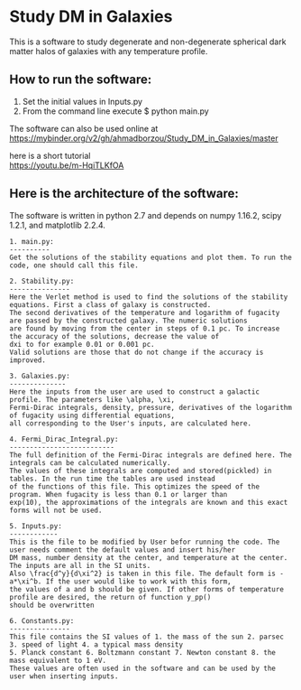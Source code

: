 # Study DM in Galaxies
 
This is a software to study degenerate and non-degenerate spherical dark matter halos of galaxies with any temperature profile.

## How to run the software:

1. Set the initial values in Inputs.py
2. From the command line execute 
	$ python main.py
	
The software can also be used online at    
https://mybinder.org/v2/gh/ahmadborzou/Study_DM_in_Galaxies/master 

here is a short tutorial   
https://youtu.be/m-HqiTLKfOA





## Here is the architecture of the software:
The software is written in python 2.7 and depends on numpy 1.16.2, scipy 1.2.1, and matplotlib 2.2.4.

	1. main.py:
	----------
	Get the solutions of the stability equations and plot them. To run the code, one should call this file. 
	
	2. Stability.py:
	---------------
	Here the Verlet method is used to find the solutions of the stability equations. First a class of galaxy is constructed. 
	The second derivatives of the temperature and logarithm of fugacity are passed by the constructed galaxy. The numeric solutions
	are found by moving from the center in steps of 0.1 pc. To increase the accuracy of the solutions, decrease the value of 
	dxi to for example 0.01 or 0.001 pc. 
	Valid solutions are those that do not change if the accuracy is improved. 
	
	3. Galaxies.py:
	--------------
	Here the inputs from the user are used to construct a galactic profile. The parameters like \alpha, \xi, 
	Fermi-Dirac integrals, density, pressure, derivatives of the logarithm of fugacity using differential equations, 
	all corresponding to the User's inputs, are calculated here. 
	
	4. Fermi_Dirac_Integral.py:
	--------------------------
	The full definition of the Fermi-Dirac integrals are defined here. The integrals can be calculated numerically. 
	The values of these integrals are computed and stored(pickled) in tables. In the run time the tables are used instead 
	of the functions of this file. This optimizes the speed of the program. When fugacity is less than 0.1 or larger than 
	exp(10), the approximations of the integrals are known and this exact forms will not be used. 
	
	5. Inputs.py:
	------------
	This is the file to be modified by User befor running the code. The user needs comment the default values and insert his/her
	DM mass, number density at the center, and temperature at the center. The inputs are all in the SI units. 
	Also \frac{d^y}{d\xi^2} is taken in this file. The default form is -a*\xi^b. If the user would like to work with this form, 
	the values of a and b should be given. If other forms of temperature profile are desired, the return of function y_pp() 
	should be overwritten
	
	6. Constants.py:
	---------------
	This file contains the SI values of 1. the mass of the sun 2. parsec 3. speed of light 4. a typical mass density 
	5. Planck constant 6. Boltzmann constant 7. Newton constant 8. the mass equivalent to 1 eV. 
	These values are often used in the software and can be used by the user when inserting inputs.


